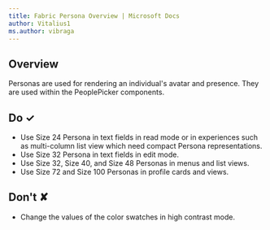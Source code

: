 ```yaml
---
title: Fabric Persona Overview | Microsoft Docs
author: Vitalius1
ms.author: vibraga
---
```


## Overview
Personas are used for rendering an individual&#39;s avatar and presence. They are used within the PeoplePicker components.


## Do &#10003;
- Use Size 24 Persona in text fields in read mode or in experiences such as multi-column list view which need compact Persona representations.
- Use Size 32 Persona in text fields in edit mode.
- Use Size 32, Size 40, and Size 48 Personas in menus and list views.
- Use Size 72 and Size 100 Personas in profile cards and views.

## Don't &#10008;
- Change the values of the color swatches in high contrast mode.
